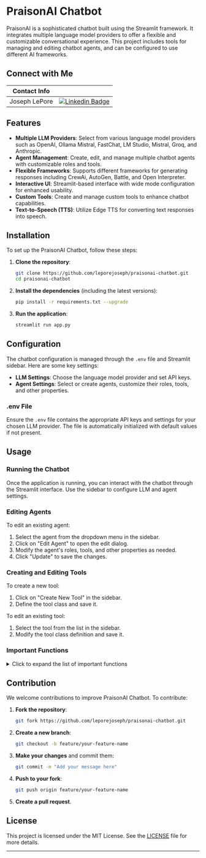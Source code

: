 # PraisonAI Chatbot

PraisonAI is a sophisticated chatbot built using the Streamlit framework. It integrates multiple language model providers to offer a flexible and customizable conversational experience. This project includes tools for managing and editing chatbot agents, and can be configured to use different AI frameworks.

## Connect with Me
| Contact Info       |                      |
|--------------------|----------------------|
| Joseph LePore  | [![Linkedin Badge](https://img.shields.io/badge/-Linkedin-blue?style=flat&logo=Linkedin&logoColor=white)](https://www.linkedin.com/in/joseph-lepore-062561b3/)    |

## Features

- **Multiple LLM Providers**: Select from various language model providers such as OpenAI, Ollama Mistral, FastChat, LM Studio, Mistral, Groq, and Anthropic.
- **Agent Management**: Create, edit, and manage multiple chatbot agents with customizable roles and tools.
- **Flexible Frameworks**: Supports different frameworks for generating responses including CrewAi, AutoGen, Battle, and Open Interpreter.
- **Interactive UI**: Streamlit-based interface with wide mode configuration for enhanced usability.
- **Custom Tools**: Create and manage custom tools to enhance chatbot capabilities.
- **Text-to-Speech (TTS)**: Utilize Edge TTS for converting text responses into speech.

## Installation

To set up the PraisonAI Chatbot, follow these steps:

1. **Clone the repository**:
    ```sh
    git clone https://github.com/leporejoseph/praisonai-chatbot.git
    cd praisonai-chatbot
    ```

2. **Install the dependencies** (including the latest versions):
    ```sh
    pip install -r requirements.txt --upgrade
    ```

3. **Run the application**:
    ```sh
    streamlit run app.py
    ```

## Configuration

The chatbot configuration is managed through the `.env` file and Streamlit sidebar. Here are some key settings:

- **LLM Settings**: Choose the language model provider and set API keys.
- **Agent Settings**: Select or create agents, customize their roles, tools, and other properties.

### .env File

Ensure the `.env` file contains the appropriate API keys and settings for your chosen LLM provider. The file is automatically initialized with default values if not present.

## Usage

### Running the Chatbot

Once the application is running, you can interact with the chatbot through the Streamlit interface. Use the sidebar to configure LLM and agent settings.

### Editing Agents

To edit an existing agent:
1. Select the agent from the dropdown menu in the sidebar.
2. Click on "Edit Agent" to open the edit dialog.
3. Modify the agent's roles, tools, and other properties as needed.
4. Click "Update" to save the changes.

### Creating and Editing Tools

To create a new tool:
1. Click on "Create New Tool" in the sidebar.
2. Define the tool class and save it.

To edit an existing tool:
1. Select the tool from the list in the sidebar.
2. Modify the tool class definition and save it.

### Important Functions

<details>
<summary>Click to expand the list of important functions</summary>

#### app.py

- **update_model**: Updates the selected model and API key.
- **generate_response**: Generates a response using the specified framework and prompt.
- **edit_agent_dialog**: Dialog for editing an existing agent.
- **create_tool_dialog**: Dialog for creating a new tool.
- **edit_tool_dialog**: Dialog for editing an existing tool.
- **generate_open_interpreter_response**: Generates a response using Open Interpreter.

#### utils.py

- **initialize_env**: Initializes the environment variables.
- **update_env**: Updates the environment variables based on the selected model.
- **get_api_key**: Retrieves the API key for the selected model.
- **get_agents_list**: Retrieves the list of available agents.
- **load_yaml**: Loads a YAML file.
- **save_yaml**: Saves data to a YAML file.
- **load_conversation_history**: Loads the conversation history.
- **save_conversation_history**: Saves the conversation history.
- **clear_conversation_history**: Clears the conversation history.
- **load_selected_llm_provider**: Loads the selected LLM provider from the configuration.
- **save_selected_llm_provider**: Saves the selected LLM provider to the configuration.
- **initialize_session_state**: Initializes the session state.
- **load_tools_from_file**: Loads custom tools from a file.
- **edit_tool_in_file**: Edits an existing tool in the file.
- **load_tool_class_definition**: Loads the class definition of a tool.
- **delete_tool_from_file**: Deletes a tool from the file.
- **synthesize_text_to_speech**: Converts text to speech using Edge TTS.
- **transcribe_audio**: Transcribes audio files using Groq.
- **save_transcription_to_file**: Saves transcription data to a file.
- **list_documents**: Lists documents in a specified directory.
- **load_document_content**: Loads content from a document.
- **update_document_content**: Updates the content of a document.

</details>

## Contribution

We welcome contributions to improve PraisonAI Chatbot. To contribute:

1. **Fork the repository**:
    ```sh
    git fork https://github.com/leporejoseph/praisonai-chatbot.git
    ```

2. **Create a new branch**:
    ```sh
    git checkout -b feature/your-feature-name
    ```

3. **Make your changes** and commit them:
    ```sh
    git commit -m "Add your message here"
    ```

4. **Push to your fork**:
    ```sh
    git push origin feature/your-feature-name
    ```

5. **Create a pull request**.

## License

This project is licensed under the MIT License. See the [LICENSE](LICENSE) file for more details.

---
